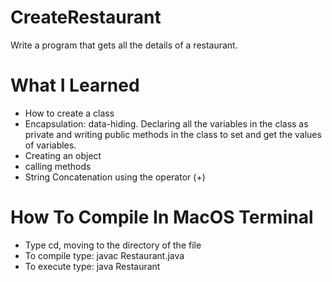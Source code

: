# CreateRestaurant
Write a program that gets all the details of a restaurant.

# What I Learned 
- How to create a class 
- Encapsulation: data-hiding. Declaring all the variables in the class as private and writing public methods in the class to set and get the values of variables.
- Creating an object 
- calling methods 
- String Concatenation using the operator (+)

# How To Compile In MacOS Terminal
- Type cd, moving to the directory of the file
- To compile type: javac Restaurant.java
- To execute type: java Restaurant
